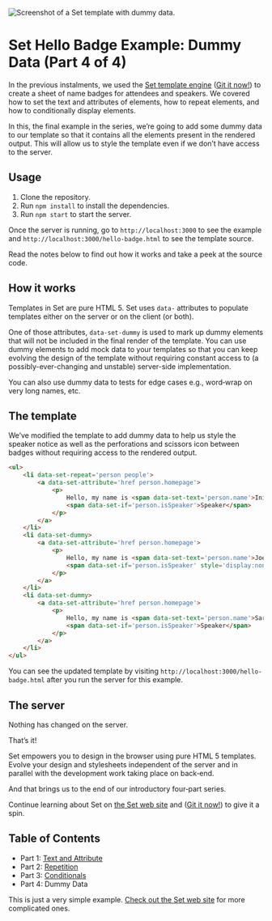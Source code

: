 ![Screenshot of a Set template with dummy data.](https://ind.ie/assets/images/set/hello-badge-4.png)

Set Hello Badge Example: Dummy Data (Part 4 of 4)
===

In the previous instalments, we used the [Set template engine](https://ind.ie/set) ([Git it now!](https://source.ind.ie/project/set/tree/master)) to create a sheet of name badges for attendees and speakers. We covered how to set the text and attributes of elements, how to repeat elements, and how to conditionally display elements.

In this, the final example in the series, we’re going to add some dummy data to our template so that it contains all the elements present in the rendered output. This will allow us to style the template even if we don’t have access to the server.

Usage
---

1. Clone the repository.
2. Run ```npm install``` to install the dependencies.
2. Run ```npm start``` to start the server.

Once the server is running, go to ```http://localhost:3000``` to see the example and ```http://localhost:3000/hello-badge.html``` to see the template source.

Read the notes below to find out how it works and take a peek at the source code.

How it works
---

Templates in Set are pure HTML 5. Set uses ```data-``` attributes to populate templates either on the server or on the client (or both).

One of those attributes, ```data-set-dummy``` is used to mark up dummy elements that will not be included in the final render of the template. You can use dummy elements to add mock data to your templates so that you can keep evolving the design of the template without requiring constant access to (a possibly-ever-changing and unstable) server-side implementation.

You can also use dummy data to tests for edge cases e.g., word‐wrap on very long names, etc.

The template
---

We’ve modified the template to add dummy data to help us style the speaker notice as well as the perforations and scissors icon between badges without requiring access to the rendered output.

```html
<ul>
	<li data-set-repeat='person people'>
		<a data-set-attribute='href person.homepage'>
			<p>
				Hello, my name is <span data-set-text='person.name'>Inigo Montoya</span>
				<span data-set-if='person.isSpeaker'>Speaker</span>
			</p>
		</a>
	</li>
	<li data-set-dummy>
		<a data-set-attribute='href person.homepage'>
			<p>
				Hello, my name is <span data-set-text='person.name'>Joe</span>
				<span data-set-if='person.isSpeaker' style='display:none'>Speaker</span>
			</p>
		</a>
	</li>
	<li data-set-dummy>
		<a data-set-attribute='href person.homepage'>
			<p>
				Hello, my name is <span data-set-text='person.name'>Sarah</span>
				<span data-set-if='person.isSpeaker'>Speaker</span>
			</p>
		</a>
	</li>
</ul>
```

You can see the updated template by visiting ```http://localhost:3000/hello-badge.html``` after you run the server for this example.

The server
---

Nothing has changed on the server.

That’s it!

Set empowers you to design in the browser using pure HTML 5 templates. Evolve your design and stylesheets independent of the server and in parallel with the development work taking place on back‐end.

And that brings us to the end of our introductory four‐part series.

Continue learning about Set on [the Set web site](https://ind.ie/set) and ([Git it now!](https://source.ind.ie/project/set/tree/master)) to give it a spin.


Table of Contents
---

* Part 1: [Text and Attribute](https://source.ind.ie/project/set-hello-badge-1-text-and-attribute/tree/master)
* Part 2: [Repetition](https://source.ind.ie/project/set-hello-badge-2-repetition/tree/master)
* Part 3: [Conditionals](https://source.ind.ie/project/set-hello-badge-3-conditionals/tree/master)
* Part 4: Dummy Data

This is just a very simple example. [Check out the Set web site](https://ind.ie/set) for more complicated ones.